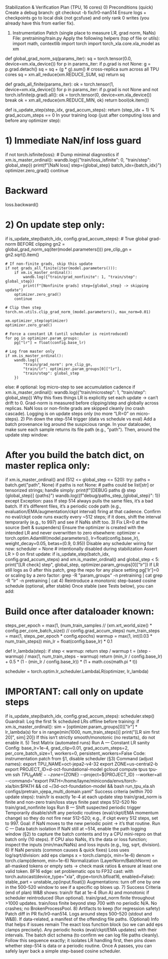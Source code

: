 Stabilization & Verification Plan (TPU, 16 cores)
0) Preconditions (quick)
Create a debug branch:
git checkout -b fix/lr0-nan514
Ensure logs + checkpoints go to local disk (not gcsfuse) and only rank 0 writes (you already have this from earlier fix).
1) Instrumentation Patch (single place to measure LR, grad norm, NaNs)
File: pretraining/train.py
Apply the following helpers (top of file or utils):
import math, contextlib
import torch
import torch_xla.core.xla_model as xm

def global_grad_norm_sq(params_iter):
    sq = torch.tensor(0.0, device=xm.xla_device())
    for p in params_iter:
        if p.grad is not None:
            g = p.grad.detach()
            sq = sq + (g * g).sum()
    # cross-replica sum across all TPU cores
    sq = xm.all_reduce(xm.REDUCE_SUM, sq)
    return sq

def grads_all_finite(params_iter):
    ok = torch.tensor(1, device=xm.xla_device())
    for p in params_iter:
        if p.grad is not None and not torch.isfinite(p.grad).all():
            ok = torch.tensor(0, device=xm.xla_device())
            break
    ok = xm.all_reduce(xm.REDUCE_MIN, ok)
    return bool(ok.item())

def is_update_step(step_idx, grad_accum_steps):
    return (step_idx + 1) % grad_accum_steps == 0
In your training loop (just after computing loss and before any optimizer step):
# 1) Immediate NaN/inf loss guard
if not torch.isfinite(loss):
    # Dump minimal diagnostics
    if xm.is_master_ordinal():
        wandb.log({"train/loss_isfinite": 0, "train/step": global_step})
        print(f"[NaN loss] step={global_step} batch_idx={batch_idx}")
    optimizer.zero_grad()
    continue

# Backward
loss.backward()

# 2) On update step only:
if is_update_step(batch_idx, config.grad_accum_steps):
    # True global grad-norm BEFORE clipping
    gn2 = global_grad_norm_sq(iter(model.parameters()))
    pre_clip_gn = gn2.sqrt().item()

    # If non-finite grads, skip this update
    if not grads_all_finite(iter(model.parameters())):
        if xm.is_master_ordinal():
            wandb.log({"train/grad_nonfinite": 1, "train/step": global_step})
            print(f"[Nonfinite grads] step={global_step} -> skipping update")
        optimizer.zero_grad()
        continue

    # Clip then step
    torch.nn.utils.clip_grad_norm_(model.parameters(), max_norm=0.01)

    xm.optimizer_step(optimizer)
    optimizer.zero_grad()

    # Force a constant LR (until scheduler is reintroduced)
    for pg in optimizer.param_groups:
        pg["lr"] = float(config.base_lr)

    # Log from master only
    if xm.is_master_ordinal():
        wandb.log({
            "train/grad_norm": pre_clip_gn,
            "train/lr": optimizer.param_groups[0]["lr"],
            "train/step": global_step
        })
else:
    # optional: log micro-step to see accumulation cadence
    if xm.is_master_ordinal():
        wandb.log({"train/microstep": 1, "train/step": global_step})
Why this fixes things
LR is explicitly set each update → can’t drift to 0.
Grad-norm is measured before clipping/step and globally across replicas.
NaN loss or non-finite grads are skipped cleanly (no crash cascade).
Logging is on update steps only (no more “LR=0” on micro-steps).
2) Pin down the step-514 trigger (data vs schedule vs eval)
Add a batch provenance log around the suspicious range. In your dataloader, make sure each sample returns its file path (e.g., "path"). Then, around the update step window:
# After you build the batch dict, on master replica only:
if xm.is_master_ordinal() and (512 <= global_step <= 520):
    try:
        paths = batch.get("path", None)
        if paths is not None:
            # paths could be list[str] or tensorized strings; handle simply:
            print(f"[DEBUG paths @ step {global_step}] {paths}")
            wandb.log({f"debug/paths_step_{global_step}": 1})
    except Exception:
        pass
If step 514 always pulls the same files, it’s a bad batch. If it’s different files, it’s a periodic code path (e.g., evaluation/EMA/augmentation/ckpt interval) firing at that cadence. Confirm no eval/ckpt code runs exactly every ~512 steps; if it does, shift the interval temporarily (e.g., to 997) and see if NaNs shift too.
3) Fix LR=0 at the source (belt & suspenders)
Ensure the optimizer is created with the intended LR and never overwritten to zero elsewhere:
optimizer = torch.optim.AdamW(model.parameters(), lr=float(config.base_lr), weight_decay=0.05, betas=(0.9, 0.95))
Disable any scheduler wiring for now:
scheduler = None  # intentionally disabled during stabilization
Assert LR > 0 on first update:
if is_update_step(batch_idx, config.grad_accum_steps) and xm.is_master_ordinal() and global_step < 5:
    print("[LR check] step", global_step, optimizer.param_groups[0]["lr"])
If LR still logs as 0 after this patch, grep the repo for any place setting pg['lr']=0 or scaling by a zero factor:
grep -R "param_groups" -n pretraining | cat
grep -R "lr" -n pretraining | cat
4) Reintroduce a monotonic step-based cosine schedule (optional, after stable)
Once stable (see Tests below), you can add:
# Build once after dataloader known:
steps_per_epoch = max(1, (num_train_samples // (xm.xrt_world_size() * config.per_core_batch_size)) // config.grad_accum_steps)
num_train_steps = max(1, steps_per_epoch * config.epochs)
warmup = max(1, int(0.03 * num_train_steps))
min_lr = float(config.base_lr) * 0.1

def lr_lambda(step):
    if step < warmup:
        return step / warmup
    t = (step - warmup) / max(1, num_train_steps - warmup)
    return (min_lr / config.base_lr) + 0.5 * (1 - (min_lr / config.base_lr)) * (1 + math.cos(math.pi * t))

scheduler = torch.optim.lr_scheduler.LambdaLR(optimizer, lr_lambda)

# IMPORTANT: call only on update steps
if is_update_step(batch_idx, config.grad_accum_steps):
    scheduler.step()
Guardrail: Log the first 1k scheduled LRs offline before training:
if xm.is_master_ordinal():
    sim = [optimizer.param_groups[0]["lr"] * lr_lambda(s) for s in range(min(1000, num_train_steps))]
    print("[LR sim first 20]", sim[:20])
If this isn’t strictly smooth/monotonic (no restarts), do not enable it.
5) Test Matrix (automated runs)
Run A — Constant LR sanity
Config: base_lr=1e-4, grad_clip=0.01, grad_accum_steps=2, per_core_batch_size=1, workers=0, persistent_workers=False
Code: instrumentation patch from §1, disable scheduler (§3)
Command (adjust names):
export TPU_NAME=oct-jepa2-v4-32
export ZONE=us-central2-b
export PROJECT_ID=d-oct-foundational-model
gcloud compute tpus tpu-vm ssh ${TPU_NAME} --zone=${ZONE} --project=${PROJECT_ID} --worker=all \
  --command="export PATH=/home/layne/miniconda/envs/torch-xla/bin:\$PATH && cd ~/3d-oct-foundation-model && bash run_tpu_xla.sh configs/pretrain_vjepa_multi_domain.yaml"
Success criteria (within 700 update steps):
train/lr is exactly 1e-4 at each update step
train/grad_norm is finite and non-zero
train/loss stays finite past steps 512–520
No train/grad_nonfinite logs
Run B — Shift suspected periodic trigger
Temporarily disable/shift any periodic routines (eval/ckpt/EMA momentum change) so they do not fire near 512–520; e.g., if ckpt every 512 steps, set to 997.
Goal: if NaN moves to the new periodic point → it’s that routine.
Run C — Data batch isolation
If NaN still at ~514, enable the path logging window (§2) to capture the batch contents and try a CPU mini-repro on that batch only (10 steps). If CPU also NaNs, it’s the data or loss function; inspect the inputs (min/max/NaNs) and loss inputs (e.g., log, sqrt, division).
6) If NaN persists (common causes & quick fixes)
Loss uses log/sqrt/division: add eps clamps
x = torch.clamp(x, min=1e-6)
denom = torch.clamp(denom, min=1e-6)
Normalization (LayerNorm/BatchNorm) on all-masked tokens or empty sets → check mask ratios & ensure at least one valid token.
BF16 edge: set problematic ops to FP32 cast:
with torch.autocast(device_type="xla", dtype=torch.bfloat16, enabled=False):
    stable_part = unstable_op(input.float())
Augmentations: turn off one by one in the 500–520 window to see if a specific op blows up.
7) Success Criteria (end of plan)
W&B shows:
train/lr flat at 1e-4 (Run A) and monotonic if scheduler reintroduced (Run optional).
train/grad_norm finite throughout >1000 updates.
train/loss finite beyond step 700 with no periodic N/A.
No crashes; no BrokenProcessPool.
8) Artifacts to keep (for regression safety)
Patch diff in PR fix/lr0-nan514.
Logs around steps 500–520 (stdout and W&B).
If data-related, a manifest of the offending file paths.
(Optional) Info that helps if issues remain
The exact loss function block (so we can add eps clamps precisely).
Any periodic hooks (eval/ckpt/EMA updates) with their intervals.
The batch dict schema (to confirm we can log file paths cleanly).
Follow this sequence exactly; it isolates LR handling first, then pins down whether step-514 is data or a periodic routine. Once A passes, you can safely layer back a simple step-based cosine scheduler.
